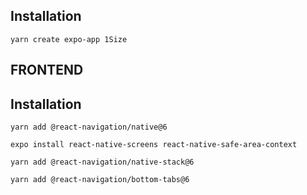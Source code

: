 ## Installation
```
yarn create expo-app 1Size
```
## FRONTEND

## Installation
```
yarn add @react-navigation/native@6
```
```
expo install react-native-screens react-native-safe-area-context
```
```
yarn add @react-navigation/native-stack@6
```
```
yarn add @react-navigation/bottom-tabs@6
```